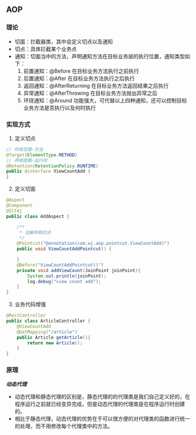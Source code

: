 ## AOP

### 理论

- 切面：拦截器类，其中会定义切点以及通知
- 切点：具体拦截某个业务点
- 通知：切面当中的方法，声明通知方法在目标业务层的执行位置，通知类型如下：
    1. 前置通知：@Before 在目标业务方法执行之前执行
    2. 后置通知：@After 在目标业务方法执行之后执行
    3. 返回通知：@AfterReturning 在目标业务方法返回结果之后执行
    4. 异常通知：@AfterThrowing 在目标业务方法抛出异常之后
    5. 环绕通知：@Around 功能强大，可代替以上四种通知，还可以控制目标业务方法是否执行以及何时执行

### 实现方式

1. 定义切点

```java
// 作用范围-方法
@Target(ElementType.METHOD)
// 声明周期-运行时
@Retention(RetentionPolicy.RUNTIME)
public @interface ViewCountAdd {
}
```

2. 定义切面
```java
@Aspect
@Component
@Slf4j
public class AddAspect {

    /**
     * 注解声明切点
     */
    @Pointcut("@annotation(com.wj.aop.pointcut.ViewCountAdd)")
    public void ViewCountAddPointcut() {

    }
    @Before("ViewCountAddPointcut()")
    private void addViewCount(JoinPoint joinPoint){
        System.out.println(joinPoint);
        log.debug("view count add");
    }
}
```
3. 业务代码增强
```java
@RestController
public class ArticleController {
    @ViewCountAdd
    @GetMapping("/article")
    public Article getArticle(){
        return new Article();
    }
}
```

### 原理
***动态代理***
- 动态代理和静态代理的区别是，静态代理的的代理类是我们自己定义好的，在程序运行之前就已经变异完成，但是动态代理的代理类是在程序运行时创建的。 
- 相比于静态代理，动态代理的优势在于可以很方便的对代理类的函数进行统一的处理，而不用修改每个代理类中的方法。
